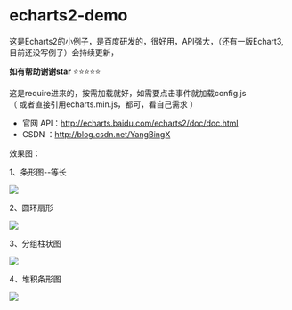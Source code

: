 # echarts2-demo<br />
这是Echarts2的小例子，是百度研发的，很好用，API强大，（还有一版Echart3,目前还没写例子）会持续更新，<br />

**如有帮助谢谢star**   :star::star::star::star::star:

这是require进来的，按需加载就好，如需要点击事件就加载config.js<br/>
（ 或者直接引用echarts.min.js，都可，看自己需求 ） 
 

 - 官网 API：http://echarts.baidu.com/echarts2/doc/doc.html
 - CSDN ：http://blog.csdn.net/YangBingX





效果图：


1、条形图--等长

<img src="img/条形图--等长.png" />


2、圆环扇形

<img src="img/圆环扇形.png" />


3、分组柱状图

<img src="img/分组柱状图.png" />


4、堆积条形图

<img src="img/堆积条形图.png" />








